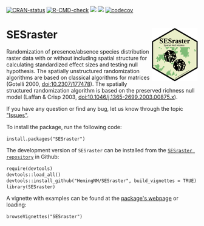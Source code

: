 <!-- badges: start -->
[![CRAN-status](https://www.r-pkg.org/badges/version/SESraster)](https://cran.r-project.org/package=SESraster)
[![R-CMD-check](https://github.com/HemingNM/SESraster/actions/workflows/R-CMD-check.yaml/badge.svg)](https://github.com/HemingNM/SESraster/actions/workflows/R-CMD-check.yaml)
[![](http://cranlogs.r-pkg.org/badges/grand-total/SESraster?color=green)](https://cran.r-project.org/package=SESraster)
[![](http://cranlogs.r-pkg.org/badges/SESraster?color=green)](https://cran.r-project.org/package=SESraster)
[![codecov](https://codecov.io/gh/HemingNM/SESraster/branch/master/graph/badge.svg?token=YJZHUXU5R7)](https://codecov.io/gh/HemingNM/SESraster)
<!-- badges: end -->

# SESraster <a href="https://hemingnm.github.io/SESraster/"><img src="man/figures/logo.png" align="right" height="139" alt="SESraster website" /></a>

Randomization of presence/absence species distribution raster data with or without including spatial structure for calculating standardized effect sizes and testing null hypothesis.
The spatially unstructured randomization algorithms are based on classical algorithms for matrices (Gotelli 2000, <doi:10.2307/177478>).
The spatially structured randomization algorithm is based on the preserved richness null model (Laffan & Crisp 2003, <doi:10.1046/j.1365-2699.2003.00875.x>).

If you have any question or find any bug, let us know through the topic ["Issues"](https://github.com/HemingNM/SESraster/issues).

To install the package, run the following code:

```
install.packages("SESraster")
```

The development version of `SESraster` can be installed from the [`SESraster repository`](https://github.com/HemingNM/SESraster) in Github:

```
require(devtools)
devtools::load_all()
devtools::install_github("HemingNM/SESraster", build_vignettes = TRUE)
library(SESraster)
```

A vignette with examples can be found at the [package's webpage](https://hemingnm.github.io/SESraster/) or loading:

```
browseVignettes("SESraster")
```
